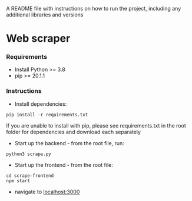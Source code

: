 A README file with instructions on how to run the project, including any additional libraries and versions


# Web scraper

### Requirements
- Install Python >= 3.8
- pip >= 20.1.1

### Instructions
- Install dependencies:

`pip install -r requirements.txt`


If you are unable to install with pip, please see requirements.txt in the root folder for dependencies and download each separately

- Start up the backend - from the root file, run:

`python3 scrape.py`


- Start up the frontend - from the root file:
```
cd scrape-frontend
npm start
```

- navigate to [localhost:3000](localhost:3000)
